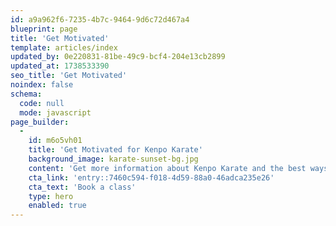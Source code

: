 ```yaml
---
id: a9a962f6-7235-4b7c-9464-9d6c72d467a4
blueprint: page
title: 'Get Motivated'
template: articles/index
updated_by: 0e220831-81be-49c9-bcf4-204e13cb2899
updated_at: 1738533390
seo_title: 'Get Motivated'
noindex: false
schema:
  code: null
  mode: javascript
page_builder:
  -
    id: m6o5vh01
    title: 'Get Motivated for Kenpo Karate'
    background_image: karate-sunset-bg.jpg
    content: 'Get more information about Kenpo Karate and the best ways to practice in general here.'
    cta_link: 'entry::7460c594-f018-4d59-88a0-46adca235e26'
    cta_text: 'Book a class'
    type: hero
    enabled: true
---
```


